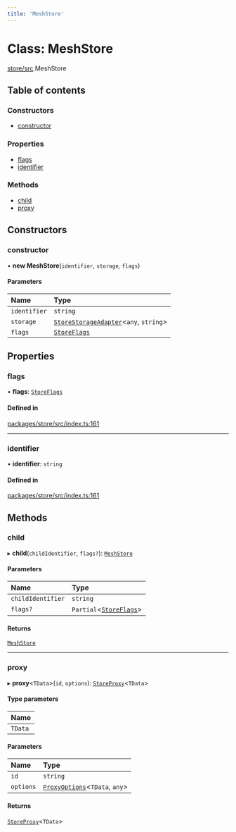 ```yaml
---
title: 'MeshStore'
---
```


# Class: MeshStore

[store/src](../modules/store_src).MeshStore

## Table of contents

### Constructors

- [constructor](store_src.MeshStore#constructor)

### Properties

- [flags](store_src.MeshStore#flags)
- [identifier](store_src.MeshStore#identifier)

### Methods

- [child](store_src.MeshStore#child)
- [proxy](store_src.MeshStore#proxy)

## Constructors

### constructor

• **new MeshStore**(`identifier`, `storage`, `flags`)

#### Parameters

| Name | Type |
| :------ | :------ |
| `identifier` | `string` |
| `storage` | [`StoreStorageAdapter`](../modules/store_src#storestorageadapter)<`any`, `string`\> |
| `flags` | [`StoreFlags`](../modules/store_src#storeflags) |

## Properties

### flags

• **flags**: [`StoreFlags`](../modules/store_src#storeflags)

#### Defined in

[packages/store/src/index.ts:161](https://github.com/Urigo/graphql-mesh/blob/master/packages/store/src/index.ts#L161)

___

### identifier

• **identifier**: `string`

#### Defined in

[packages/store/src/index.ts:161](https://github.com/Urigo/graphql-mesh/blob/master/packages/store/src/index.ts#L161)

## Methods

### child

▸ **child**(`childIdentifier`, `flags?`): [`MeshStore`](store_src.MeshStore)

#### Parameters

| Name | Type |
| :------ | :------ |
| `childIdentifier` | `string` |
| `flags?` | `Partial`<[`StoreFlags`](../modules/store_src#storeflags)\> |

#### Returns

[`MeshStore`](store_src.MeshStore)

___

### proxy

▸ **proxy**<`TData`\>(`id`, `options`): [`StoreProxy`](../modules/store_src#storeproxy)<`TData`\>

#### Type parameters

| Name |
| :------ |
| `TData` |

#### Parameters

| Name | Type |
| :------ | :------ |
| `id` | `string` |
| `options` | [`ProxyOptions`](../modules/store_src#proxyoptions)<`TData`, `any`\> |

#### Returns

[`StoreProxy`](../modules/store_src#storeproxy)<`TData`\>
